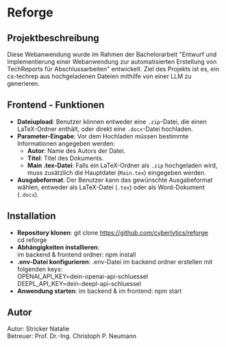 # Reforge

## Projektbeschreibung
Diese Webanwendung wurde im Rahmen der Bachelorarbeit "Entwurf und Implementierung einer Webanwendung zur automatisierten Erstellung von TechReports für Abschlussarbeiten" entwickelt. Ziel des Projekts ist es, ein cs-techrep aus hochgeladenen Dateien mithilfe von einer LLM zu generieren.

## Frontend - Funktionen
- **Dateiupload**: Benutzer können entweder eine `.zip`-Datei, die einen LaTeX-Ordner enthält, oder direkt eine `.docx`-Datei hochladen.
- **Parameter-Eingabe**: Vor dem Hochladen müssen bestimmte Informationen angegeben werden:
   - **Autor**: Name des Autors der Datei.
   - **Titel**: Titel des Dokuments.
   - **Main .tex-Datei**: Falls ein LaTeX-Ordner als `.zip` hochgeladen wird, muss zusätzlich die Hauptdatei (`Main.tex`) eingegeben werden.
- **Ausgabeformat**: Der Benutzer kann das gewünschte Ausgabeformat wählen, entweder als LaTeX-Datei (`.tex`) oder als Word-Dokument (`.docx`).

## Installation
- **Repository klonen**:
    git clone https://github.com/cyberlytics/reforge  
    cd reforge
- **Abhängigkeiten installieren**:  
    im backend & frontend ordner: npm install
- **.env-Datei konfigurieren**:
    .env-Datei im backend ordner erstellen mit folgenden keys:  
    OPENAI_API_KEY=dein-openai-api-schluessel  
    DEEPL_API_KEY=dein-deepl-api-schluessel
- **Anwendung starten**:
    im backend & im frontend: npm start

## Autor
Autor: Stricker Natalie  
Betreuer: Prof. Dr.-Ing. Christoph P. Neumann

